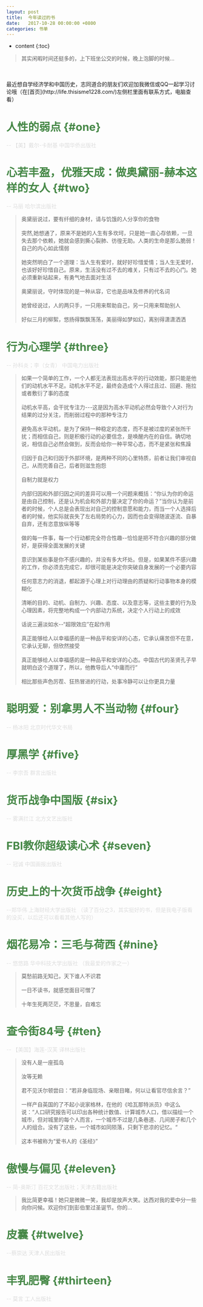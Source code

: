 ```yaml
---
layout: post
title:  今年读过的书
date:   2017-10-28 00:00:00 +0800
categories: 书单
---
```

* content
{:toc}
> 其实闲暇时间还挺多的，上下班坐公交的时候，晚上泡脚的时候...
<br/>
<br/>
最近想自学经济学和中国历史，志同道合的朋友们欢迎加我微信或QQ一起学习讨论哦（在[首页](http://life.thisisme1228.com/)左侧栏里面有联系方式，电脑查看）
<!-- more -->

人性的弱点			{#one}
====================================
<p class='book-info'> -- 【美】戴尔-卡耐基 中国华侨出版社</p>


心若丰盈，优雅天成：做奥黛丽-赫本这样的女人			{#two}
====================================
<p class='book-info'> -- 马丽 哈尔滨出版社</p>
<blockquote class="margin-top-20">
    <p>
        奥黛丽说过，要有纤细的身材，请与饥饿的人分享你的食物
        <br/><br/>
        突然,她想通了，原来不是她的人生有多坎坷，只是她一直心存依赖，一旦失去那个依赖，她就会感到撕心裂肺、彷徨无助。人类的生命是那么脆弱！自己的内心如此懦弱
        <br/><br/>
        她突然明白了一个道理：当人生有爱时，就好好珍惜爱情；当人生无爱时，也该好好珍惜自己。原来，生活没有过不去的难关，只有过不去的心门。她必须重新站起来，有勇气地去面对生活
        <br/><br/>
        奥黛丽说，守时体现的是一种从容，它也是品味及修养的代名词
        <br/><br/>
        她曾经说过，人的两只手，一只用来帮助自己，另一只用来帮助别人
        <br/><br/>
        好似三月的柳絮，悠扬得飘飘荡荡，美丽得如梦如幻，离别得潇潇洒洒
    </p>
</blockquote>


行为心理学			{#three}
====================================
<p class='book-info'> -- 孙科炎；李（女青） 中国电力出版社</p>
<blockquote class="margin-top-20">
    <p>
        如果一个简单的工作，一个人都无法表现出高水平的行动效能，那只能是他们的动机水平不足。动机水平不足，最终会造成个人得过且过、回避、拖拉或者敷衍了事的态度
        <br/><br/>
        动机水平高，会干扰专注力---这是因为高水平动机必然会导致个人对行为结果的过分关注，而削弱过程中的那种专注力
        <br/><br/>
        避免高水平动机，是为了保持一种稳定的态度，而不是被过度的紧张所干扰；而相信自己，则是积极行动的必要信念，是唤醒内在的自信。确切地说，相信自己必然会做到，反而会给你一种平常心态，而不是紧张和焦躁
        <br/><br/>
        归因于自己和归因于外部环境，是两种不同的心里特质，前者让我们审视自己，从而完善自己，后者则滋生抱怨
        <br/><br/>
        自制力就是权力
        <br/><br/>
        内部归因和外部归因之间的差异可以用一个问题来概括：“你认为你的命运是由自己控制，还是认为机会和外部力量决定了你的命运？”当你认为是前者的时候，个人总是会表现出对自己的控制意愿和能力，而当一个人选择后者的时候，他实际就丧失了左右局势的心力，因而也会变得随波逐流、自暴自弃，还有恣意放纵等等
        <br/><br/>
        做的每一件事，每一个行动都完全符合性趣--恰恰是把不符合兴趣的部分做好，是获得全面发展的关键
        <br/><br/>
        意识到某些事是你不感兴趣的，并没有多大坏处。但是，如果某件不感兴趣的工作，你必须去完成它，却很可能是决定你突破自身发展的一个必要内容
        <br/><br/>
        任何意志力的消退，都起源于心理上对行动理由的质疑和行动事物本身的模糊化
        <br/><br/>
        清晰的目的、动机、自制力、兴趣、态度、以及意志等，这些主要的行为及心理因素，将完整地构成一个内部动力系统，决定个人行动上的成效
        <br/><br/>
        话说三遍淡如水--“超限效应”在起作用
        <br/><br/>
        真正能够给人以幸福感的是一种品平和安详的心态，它承认痛苦但不在意，它承认无聊，但欣然接受
        <br/><br/>
        真正能够给人以幸福感的是一种品平和安详的心态。中国古代的圣贤孔子早就明白这个道理了，所以，他教导后人“中庸而行”
        <br/><br/>
        相比那些声色厉茬、狂热冒进的行动，处事冷静可以让你更具力量
    </p>
</blockquote>


聪明爱：别拿男人不当动物 			{#four}
====================================
<p class='book-info'>-- 杨冰阳 北京时代华文书局</p>


厚黑学			{#five}
====================================
<p class='book-info'>-- 李宗吾 群言出版社</p>


货币战争中国版			{#six}
====================================
<p class='book-info'>-- 雾满拦江 北方文艺出版社</p>


FBI教你超级读心术			{#seven}
====================================
<p class='book-info'>-- 冠诚 中国画报出版社</p>


历史上的十次货币战争			{#eight}
====================================
<p class='book-info'>--郑华伟 上海财经大学出版社 （读了百分之3，其实挺好的书，但是我电子版看的没买，以后还可以看看其他人写的）</p>


烟花易冷：三毛与荷西			{#nine}
====================================
<p class='book-info'>-- 悠悠路  华中科技大学出版社 （我最爱的作家之一）</p>
<blockquote class="margin-top-20">
    <p>
        莫愁前路无知己，天下谁人不识君
        <br/><br/>
        一日不读书，就感觉面目可憎了
        <br/><br/>
        十年生死两茫茫，不思量，自难忘
    </p>
</blockquote>


查令街84号			{#ten}
====================================
<p class='book-info'> -- 【美国】海莲-汉芙  译林出版社</p>
<blockquote class="margin-top-20">
    <p>
        没有人是一座孤岛
        <br/><br/>
        汝等无赖
        <br/><br/>
        君不见沃尔顿尝曰：“若非身临现场、亲眼目睹，何以让看官尽信余言？”
        <br/><br/>
        一样产自英国的了不起小说家格林，在他的《哈瓦那特派员》中这么说：“人口研究报告可以印出各种统计数值、计算城市人口，借以描绘一个城市，但对城里的每个人而言，一个城市不过是几条巷道、几间房子和几个人的组合。没有了这些，一个城市如同陨落，只剩下悲凉的记忆。“
        <br/><br/>
        这本书被称为“爱书人的《圣经》”
    </p>
</blockquote>


傲慢与偏见			{#eleven}
====================================
<p class='book-info'>-- 简-奥斯汀  百花文艺出版社；天津古籍出版社</p>
<blockquote class="margin-top-20">
    <p>
        我比简更幸福！她只是微微一笑，我却是放声大笑。达西对我的爱中分一些向你问候。欢迎你们到彭伯里过圣诞节。你的...
    </p>
</blockquote>


皮囊			{#twelve}
====================================
<p class='book-info'>--蔡崇达  天津人民出版社</p>


丰乳肥臀			{#thirteen}
====================================
<p class='book-info'>-- 莫言 工人出版社</p>

<style>
h1 {
    font-size:1.8rem;
    color:#468847
}
.book-info {
    color:#ddd
}
</style>





